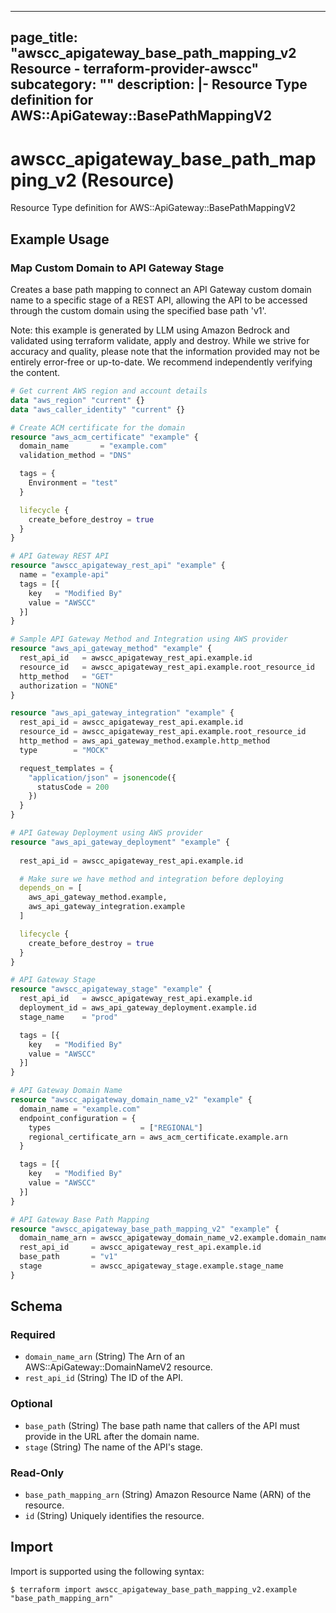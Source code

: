 
---
page_title: "awscc_apigateway_base_path_mapping_v2 Resource - terraform-provider-awscc"
subcategory: ""
description: |-
  Resource Type definition for AWS::ApiGateway::BasePathMappingV2
---

# awscc_apigateway_base_path_mapping_v2 (Resource)

Resource Type definition for AWS::ApiGateway::BasePathMappingV2

## Example Usage

### Map Custom Domain to API Gateway Stage

Creates a base path mapping to connect an API Gateway custom domain name to a specific stage of a REST API, allowing the API to be accessed through the custom domain using the specified base path 'v1'.
                                
Note: this example is generated by LLM using Amazon Bedrock and validated using terraform validate, apply and destroy. While we strive for accuracy and quality, please note that the information provided may not be entirely error-free or up-to-date. We recommend independently verifying the content.

```terraform
# Get current AWS region and account details
data "aws_region" "current" {}
data "aws_caller_identity" "current" {}

# Create ACM certificate for the domain
resource "aws_acm_certificate" "example" {
  domain_name       = "example.com"
  validation_method = "DNS"

  tags = {
    Environment = "test"
  }

  lifecycle {
    create_before_destroy = true
  }
}

# API Gateway REST API
resource "awscc_apigateway_rest_api" "example" {
  name = "example-api"
  tags = [{
    key   = "Modified By"
    value = "AWSCC"
  }]
}

# Sample API Gateway Method and Integration using AWS provider
resource "aws_api_gateway_method" "example" {
  rest_api_id   = awscc_apigateway_rest_api.example.id
  resource_id   = awscc_apigateway_rest_api.example.root_resource_id
  http_method   = "GET"
  authorization = "NONE"
}

resource "aws_api_gateway_integration" "example" {
  rest_api_id = awscc_apigateway_rest_api.example.id
  resource_id = awscc_apigateway_rest_api.example.root_resource_id
  http_method = aws_api_gateway_method.example.http_method
  type        = "MOCK"

  request_templates = {
    "application/json" = jsonencode({
      statusCode = 200
    })
  }
}

# API Gateway Deployment using AWS provider
resource "aws_api_gateway_deployment" "example" {
  
  rest_api_id = awscc_apigateway_rest_api.example.id

  # Make sure we have method and integration before deploying
  depends_on = [
    aws_api_gateway_method.example,
    aws_api_gateway_integration.example
  ]

  lifecycle {
    create_before_destroy = true
  }
}

# API Gateway Stage
resource "awscc_apigateway_stage" "example" {
  rest_api_id   = awscc_apigateway_rest_api.example.id
  deployment_id = aws_api_gateway_deployment.example.id
  stage_name    = "prod"

  tags = [{
    key   = "Modified By"
    value = "AWSCC"
  }]
}

# API Gateway Domain Name
resource "awscc_apigateway_domain_name_v2" "example" {
  domain_name = "example.com"
  endpoint_configuration = {
    types                    = ["REGIONAL"]
    regional_certificate_arn = aws_acm_certificate.example.arn
  }

  tags = [{
    key   = "Modified By"
    value = "AWSCC"
  }]
}

# API Gateway Base Path Mapping
resource "awscc_apigateway_base_path_mapping_v2" "example" {
  domain_name_arn = awscc_apigateway_domain_name_v2.example.domain_name_arn
  rest_api_id     = awscc_apigateway_rest_api.example.id
  base_path       = "v1"
  stage           = awscc_apigateway_stage.example.stage_name
}
```

<!-- schema generated by tfplugindocs -->
## Schema

### Required

- `domain_name_arn` (String) The Arn of an AWS::ApiGateway::DomainNameV2 resource.
- `rest_api_id` (String) The ID of the API.

### Optional

- `base_path` (String) The base path name that callers of the API must provide in the URL after the domain name.
- `stage` (String) The name of the API's stage.

### Read-Only

- `base_path_mapping_arn` (String) Amazon Resource Name (ARN) of the resource.
- `id` (String) Uniquely identifies the resource.

## Import

Import is supported using the following syntax:

```shell
$ terraform import awscc_apigateway_base_path_mapping_v2.example "base_path_mapping_arn"
```
